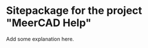 Sitepackage for the project "MeerCAD Help"
==============================================================

Add some explanation here.
